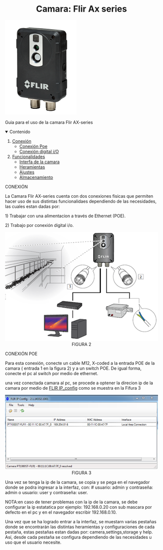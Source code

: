 <h1 align="center">Camara: Flir Ax series</h1>
<p>
 <div alingn ="center">
 <img src= "imagen1.PNG"><img>
 </div>
 </p>

<p>Guia para el uso de la camara Flir AX-series </p>

<!-- TABLE OF CONTENTS -->
<details open="open">
  <summary>Contenido</summary>
  <ol>
    <li>
      <a href="#conexion">Conexión</a>
         <ul>
         <li><a href=#poe> Conexión Poe </a></li>
         <li><a href=#poe> Conexión digital i/O</a></li>
         </ul>
    </li>
    <li>
      <a href="#Funcionalidades">Funcionalidades</a>
            <ul>
            <li><a href="#interfas">Interfa de la camara
            </a></li>
            <li><a href="#modos de la imagen">Heramientas
            </a></li>
            <li><a href="#ajustes">Ajustes
            </a></li>
            <li><a href="#almacenamiento">Almacenamiento
            </a></li>
            </ul>
    </li>
    
  </ol>
</details>

<p id="conexion">
</p>

<p>
CONEXIÓN
</p>
La Camara Flir AX-series cuenta con dos conexiones fisicas que permiten hacer uso de sus distintas 
funcionalidaes dependiendo de las necesidades, las cuales estan dadas por: <p>
1) Trabajar con una alimentacion a través de Ethernet (POE).</p><p>
2) Trabajo por conexión digital i/o. 
</p>

<p>

  <div align="center">
      <img src="imagen2.PNG"><img>
      FIGURA 2
  </div>
</p>


<p id="poe">
</p>
<p>CONEXIÓN POE</p>
Para esta conexión, conecte un cable M12, X-coded a la entrada POE de la camara ( entrada 1 en la figura 2) y a un switch POE. De igual forma, conecte el pc al switch por medio de ethernet.
<p>
una vez conectada camara al pc, se procede a optener la direcion ip de la camara por medio de <a href= "(https://flir.custhelp.com/app/answers/detail/a_id/1137/~/download-flir-ip-config-and-flir-ir-monitor)">FLIR IP_config</a> como se muestra en la Fifura 3
</p>
<p>

  <div align="center">
      <img src="imagen3.png"><img>
      FIGURA 3
  </div>
</p>
Una vez se tenga la ip de la camara, se copia y se pega en el navegador donde se podra ingresar a la interfaz, con:
# usuario: admin y contraseña: admin o usuario: user y contraseña: user.

NOTA:en caso de tener problemas con la ip de la camara, se debe configurar la ip estatatica por ejemplo: 192.168.0.20 con sub mascara por defecto en el pc y en el navegador escribir 192.168.0.10.

Una vez que se ha logrado entrar a la interfaz, se muestarn varias pestañas donde se encontrarán las distintas heramientas y configuraciones de cada pestaña, estas pestañas estan dadas por: camera,settings,storage y help. Así, desde cada pestaña se configura dependiendo de las necesidades u uso que el usuario necesite. 


